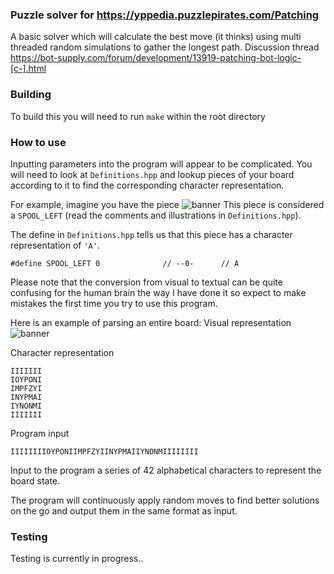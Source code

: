 ### Puzzle solver for https://yppedia.puzzlepirates.com/Patching
A basic solver which will calculate the best move (it thinks) using multi threaded random simulations to gather the longest path.
Discussion thread https://bot-supply.com/forum/development/13919-patching-bot-logic-[c-].html

### Building
To build this you will need to run ```make``` within the root directory

### How to use
Inputting parameters into the program will appear to be complicated.
You will need to look at ```Definitions.hpp``` and lookup pieces of your board according to it to find the corresponding character representation.

For example, imagine you have the piece
![banner](http://i.imgur.com/dB3zN31.png)
This piece is considered a ```SPOOL_LEFT``` (read the comments and illustrations in ```Definitions.hpp```).

The define in ```Definitions.hpp``` tells us that this piece has a character representation of ```'A'```.
```
#define SPOOL_LEFT 0              // --0-      // A
```
Please note that the conversion from visual to textual can be quite confusing for the human brain the way I have done it so expect to make mistakes the first time you try to use this program.

Here is an example of parsing an entire board:
Visual representation
![banner](http://i.imgur.com/Jssxw37.jpg)

Character representation
```
IIIIIII
IOYPONI
IMPFZYI
INYPMAI
IYNONMI
IIIIIII
```

Program input
```
IIIIIIIIOYPONIIMPFZYIINYPMAIIYNONMIIIIIIII
```

Input to the program a series of 42 alphabetical characters to represent the board state.

The program will continuously apply random moves to find better solutions on the go and output them in the same format as input.

### Testing
Testing is currently in progress..
